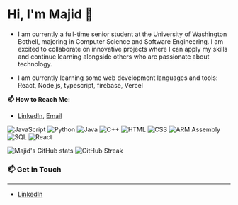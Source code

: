 
# Hi, I'm Majid 👋

- I am currently a full-time senior student at the University of Washington Bothell, majoring in Computer Science and Software Engineering. I am excited to collaborate on innovative projects where I can apply my skills and continue learning alongside others who are passionate about technology.

- I am currently learning some web development languages and tools: React, Node.js, typescript, firebase, Vercel

**📫 How to Reach Me:** 
- [LinkedIn](https://www.linkedin.com/in/majid-iqbal10/), [Email](mailto:majidi2@uw.edu)


![JavaScript](https://img.shields.io/badge/-JavaScript-F7DF1E?logo=javascript&logoColor=black&style=flat)
![Python](https://img.shields.io/badge/-Python-3776AB?logo=python&logoColor=white&style=flat)
![Java](https://img.shields.io/badge/-Java-007396?logo=java&logoColor=white&style=flat)
![C++](https://img.shields.io/badge/-C++-00599C?logo=c%2B%2B&logoColor=white&style=flat)
![HTML](https://img.shields.io/badge/-HTML5-E34F26?logo=html5&logoColor=white&style=flat)
![CSS](https://img.shields.io/badge/-CSS3-1572B6?logo=css3&logoColor=white&style=flat)
![ARM Assembly](https://img.shields.io/badge/-ARM%20Assembly-6E4C13?logo=arm&logoColor=white&style=flat)
![SQL](https://img.shields.io/badge/-SQL-4479A1?logo=postgresql&logoColor=white&style=flat)
![React](https://img.shields.io/badge/-React-61DAFB?logo=react&logoColor=black&style=flat)

![Majid's GitHub stats](https://github-readme-stats.vercel.app/api?username=majid-iqbal1&show_icons=true&theme=radical)
![GitHub Streak](https://streak-stats.demolab.com/?user=majid-iqbal1&theme=radical)

### 📫 Get in Touch
---
- [LinkedIn](https://www.linkedin.com/in/majid-iqbal10/)
